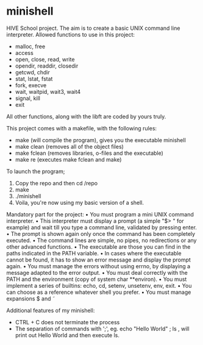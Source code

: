 # minishell
HIVE School project. The aim is to create a basic UNIX command line interpreter.
Allowed functions to use in this project:
- malloc, free
- access
- open, close, read, write
- opendir, readdir, closedir
- getcwd, chdir
- stat, lstat, fstat
- fork, execve
- wait, waitpid, wait3, wait4
- signal, kill
- exit

All other functions, along with the libft are coded by yours truly.


This project comes with a makefile, with the following rules:
- make (will compile the program), gives you the executable minishell
- make clean (removes all of the object files)
- make fclean (removes libraries, o-files and the executable)
- make re (executes make fclean and make)

To launch the program;
1. Copy the repo and then cd /repo
2. make
3. ./minishell
4. Voila, you're now using my basic version of a shell.

Mandatory part for the project:
• You must program a mini UNIX command interpreter.
• This interpreter must display a prompt (a simple "$> " for example) and wait till
you type a command line, validated by pressing enter.
• The prompt is shown again only once the command has been completely executed.
• The command lines are simple, no pipes, no redirections or any other advanced functions.
• The executable are those you can find in the paths indicated in the PATH variable.
• In cases where the executable cannot be found, it has to show an error message and
display the prompt again.
• You must manage the errors without using errno, by displaying a message adapted to the error output.
• You must deal correctly with the PATH and the environment (copy of system char **environ).
• You must implement a series of builtins: echo, cd, setenv, unsetenv, env, exit.
• You can choose as a reference whatever shell you prefer.
• You must manage expansions $ and  ̃

Additional features of my minishell:
- CTRL + C does not terminate the process
- The separation of commands with ';', eg. echo "Hello World" ; ls , will print out Hello World and then execute ls.
